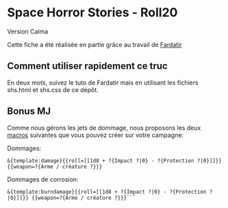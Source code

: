# Space Horror Stories - Roll20

Version Calma

Cette fiche a été réalisée en partie grâce au travail de [Fardatir](https://fardatir.notion.site/Configuration-de-table-SHS-sur-Roll20-dac9fe969e764648a785218e854128dc)

## Comment utiliser rapidement ce truc

En deux mots, suivez le tuto de Fardatir mais en utilisant les fichiers shs.html et shs.css de ce dépôt.

## Bonus MJ

Comme nous gérons les jets de dommage, nous proposons les deux [macros](https://wiki.roll20.net/Macros) suivantes que vous pouvez créer sur votre campagne:

Dommages:
```macro
&{template:damage}{{roll=[[1d8 + ?{Impact ?|0} - ?{Protection ?|0}]]}} {{weapon=?{Arme / créature ?}}}
```
Dommages de corrosion:
```macro
&{template:burndamage}{{roll=[[1d8 + ?{Impact ?|0} - ?{Protection ?|0}]]}} {{weapon=?{Arme / créature ?}}}```
